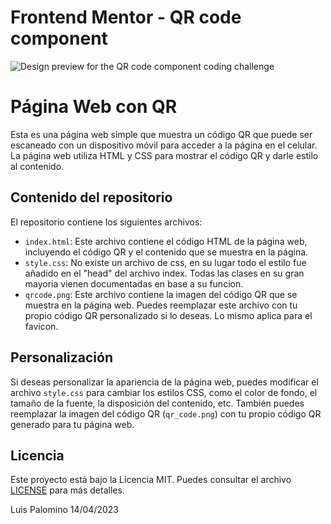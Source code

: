 # Frontend Mentor - QR code component

![Design preview for the QR code component coding challenge](./design/desktop-preview.jpg)

# Página Web con QR

Esta es una página web simple que muestra un código QR que puede ser escaneado con un dispositivo móvil para acceder a la página en el celular. La página web utiliza HTML y CSS para mostrar el código QR y darle estilo al contenido.

## Contenido del repositorio

El repositorio contiene los siguientes archivos:

- `index.html`: Este archivo contiene el código HTML de la página web, incluyendo el código QR y el contenido que se muestra en la página.
- `style.css`: No existe un archivo de css, en su lugar todo el estilo fue añadido en el "head" del archivo index. Todas las clases en su gran mayoria vienen documentadas en base a su funcion.
- `qrcode.png`: Este archivo contiene la imagen del código QR que se muestra en la página web. Puedes reemplazar este archivo con tu propio código QR personalizado si lo deseas. Lo mismo aplica para el favicon.

## Personalización

Si deseas personalizar la apariencia de la página web, puedes modificar el archivo `style.css` para cambiar los estilos CSS, como el color de fondo, el tamaño de la fuente, la disposición del contenido, etc. También puedes reemplazar la imagen del código QR (`qr_code.png`) con tu propio código QR generado para tu página web.

## Licencia

Este proyecto está bajo la Licencia MIT. Puedes consultar el archivo [LICENSE](LICENSE) para más detalles.

Luis Palomino   14/04/2023